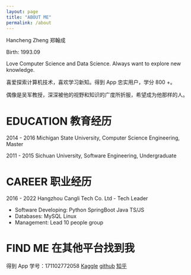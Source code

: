 ```yaml
---
layout: page
title: "ABOUT ME"
permalink: /about
---
```


Hancheng Zheng 郑翰成

Birth: 1993.09

Love Computer Science and Data Science. Always want to explore new knowledge.

喜爱探索计算机技术，喜欢学习新知。得到 App 忠实用户，学分 800 +。

偶像是吴军教授，深深被他的视野和知识的广度所折服，希望成为他那样的人。

# EDUCATION 教育经历

2014 - 2016 Michigan State University, Computer Science Engineering, Master

2011 - 2015 Sichuan University, Software Engineering, Undergraduate

# CAREER 职业经历

2016 - 2022 Hangzhou Cangli Tech Co. Ltd - Tech Leader

- Software Developing: Python SpringBoot Java TS/JS
- Databases: MySQL Linux
- Management: Lead 10 people group

# FIND ME 在其他平台找到我

得到 App 学号：171102772058
[Kaggle](https://www.kaggle.com/rushkiller)
[github](https://github.com/hansenz42)
[知乎](https://www.zhihu.com/people/qian-qian-mei-xiang-dao)
